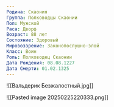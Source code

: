 ```yaml
---
Родина: Скаония
Группа: Полководцы Скаонии
Пол: Мужской
Раса: Дворф
Возраст: 88 лет
Состояние: Здоровый
Мировоззрение: Законопослушно-злой
Класс: Воин
Роль: Полководец Скаонии
Дата Рождения: 08.08.1227
Дата Смерти: 01.02.1325
---
```

![[Вальдерик Безжалостный.jpg]]

![[Pasted image 20250225220333.png]]





